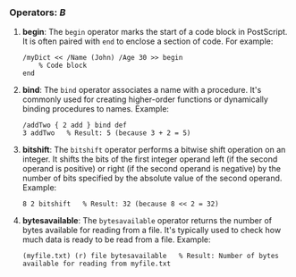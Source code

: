 ### Operators: *B*

1. **begin**: The `begin` operator marks the start of a code block in PostScript. It is often paired with `end` to enclose a section of code. For example:
   ```
   /myDict << /Name (John) /Age 30 >> begin
       % Code block
   end
   ```

2. **bind**: The `bind` operator associates a name with a procedure. It's commonly used for creating higher-order functions or dynamically binding procedures to names. Example:
   ```
   /addTwo { 2 add } bind def
   3 addTwo   % Result: 5 (because 3 + 2 = 5)
   ```

3. **bitshift**: The `bitshift` operator performs a bitwise shift operation on an integer. It shifts the bits of the first integer operand left (if the second operand is positive) or right (if the second operand is negative) by the number of bits specified by the absolute value of the second operand. Example:
   ```
   8 2 bitshift   % Result: 32 (because 8 << 2 = 32)
   ```

4. **bytesavailable**: The `bytesavailable` operator returns the number of bytes available for reading from a file. It's typically used to check how much data is ready to be read from a file. Example:
   ```
   (myfile.txt) (r) file bytesavailable   % Result: Number of bytes available for reading from myfile.txt
   ```


